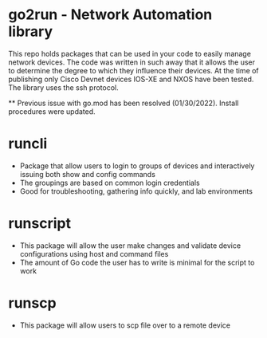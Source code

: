 # go2run - Network Automation library

This repo holds packages that can be used in your code to easily manage network devices. The code was written in such away that it allows the user to determine the degree to which they influence their devices. At the time of publishing only Cisco Devnet devices IOS-XE and NXOS have been tested. The library uses the ssh protocol.

** Previous issue with go.mod has been resolved (01/30/2022). Install procedures were updated.

# runcli 
- Package that allow users to login to groups of devices and interactively issuing both show and config commands
- The groupings are based on common login credentials
- Good for troubleshooting, gathering info quickly, and lab environments

# runscript 
- This package will allow the user make changes and validate device configurations using host and command files
- The amount of Go code the user has to write is minimal for the script to work


# runscp
- This package will allow users to scp file over to a remote device

